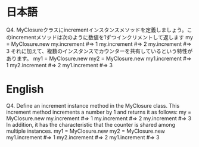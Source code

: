 # 日本語

Q4.
MyClosureクラスにincrementインスタンスメソッドを定義しましょう。このincrementメソッドは次のように数値を1ずつインクリメントして返します
my = MyClosure.new
my.increment #=> 1
my.increment #=> 2
my.increment #=> 3
それに加えて、複数のインスタンスでカウンターを共有しているという特性があります。
my1 = MyClosure.new
my2 = MyClosure.new
my1.increment #=> 1
my2.increment #=> 2
my1.increment #=> 3

# English

Q4.
Define an increment instance method in the MyClosure class. This increment method increments a number by 1 and returns it as follows:
my = MyClosure.new
my.increment #=> 1
my.increment #=> 2
my.increment #=> 3
In addition, it has the characteristic that the counter is shared among multiple instances.
my1 = MyClosure.new
my2 = MyClosure.new
my1.increment #=> 1
my2.increment #=> 2
my1.increment #=> 3
